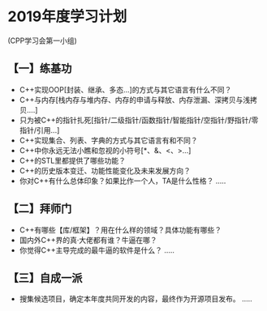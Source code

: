 # 2019年度学习计划
(CPP学习会第一小组)

## 【一】练基功
* C++实现OOP[封装、继承、多态...]的方式与其它语言有什么不同？
* C++与内存[栈内存与堆内存、内存的申请与释放、内存泄漏、深拷贝与浅拷贝....]
* 只为被C++的指针扎死[指针/二级指针/函数指针/智能指针/空指针/野指针/零指针/引用...]
* C++实现集合、列表、字典的方式与其它语言有和不同？
* C++中你永远无法小瞧和忽视的小符号[*、&、<、>...]
* C++的STL里都提供了哪些功能？
* C++的历史版本变迁、功能性能变化及未来发展方向？
* 你对C++有什么总体印象？如果比作一个人，TA是什么性格？
.....

## 【二】拜师门 
* C++有哪些【库/框架】？用在什么样的领域？具体功能有哪些？
* 国内外C++界的真·大佬都有谁？牛逼在哪？
* 你觉得C++主导完成的最牛逼的软件是什么？
.....

## 【三】自成一派
* 搜集候选项目，确定本年度共同开发的内容，最终作为开源项目发布。
.....
